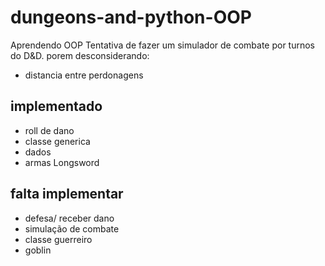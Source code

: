 ﻿# dungeons-and-python-OOP
Aprendendo OOP
Tentativa de fazer um simulador de combate por turnos do D&D. porem desconsiderando:
- distancia entre perdonagens

## implementado
- roll de dano
- classe generica
- dados
- armas Longsword

## falta implementar 
- defesa/ receber dano
- simulação de combate
- classe guerreiro
- goblin
